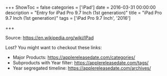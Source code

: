 +++
ShowToc = false
categories = ['iPad']
date = 2016-03-31 00:00:00
description = "Entry for iPad Pro 9.7 Inch (1st generation)"
title = "iPad Pro 9.7 Inch (1st generation)"
tags = ['iPad Pro 9.7 Inch', '2016']

+++

Source: https://en.wikipedia.org/wiki/IPad

Lost?
You might want to checkout these links:
- Major Products: https://applereleasedate.com/categories/
- Subproducts with Year filter: https://applereleasedate.com/tags/
- Year segregated timeline: https://applereleasedate.com/archives/

